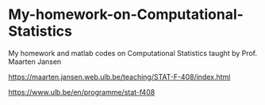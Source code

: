 # My-homework-on-Computational-Statistics
My homework and matlab codes on Computational Statistics taught by Prof. Maarten Jansen

https://maarten.jansen.web.ulb.be/teaching/STAT-F-408/index.html

https://www.ulb.be/en/programme/stat-f408
